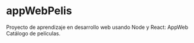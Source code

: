 # appWebPelis
Proyecto de aprendizaje en desarrollo web usando Node y React:  AppWeb Catálogo de películas. 
